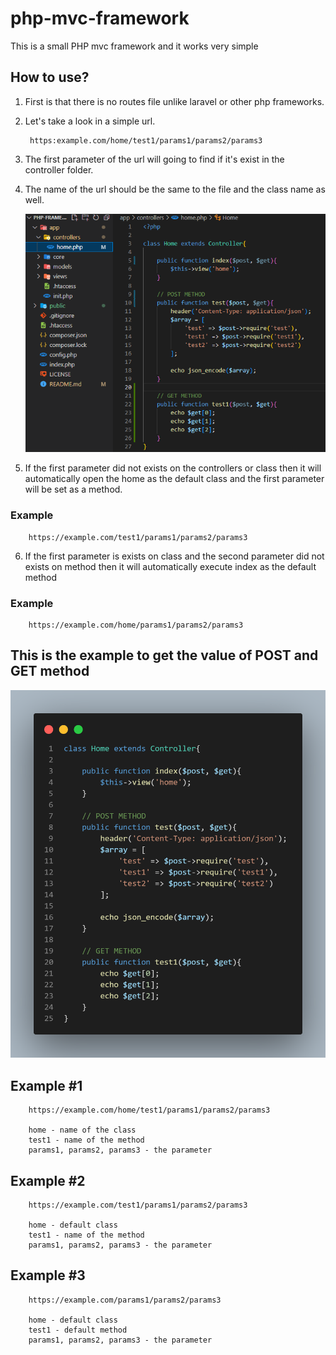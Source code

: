 # php-mvc-framework

This is a small PHP mvc framework and it works very simple 

## How to use?

1. First is that there is no routes file unlike laravel or other php frameworks.

2. Let's take a look in a simple url.

        https:example.com/home/test1/params1/params2/params3
    
3. The first parameter of the url will going to find if it's exist in the controller folder.

4. The name of the url should be the same to the file and the class name as well.

    ![](./public/img/pic1.png)

5. If the first parameter did not exists on the controllers or class then it will automatically open the home as the default class and the first parameter will be set as a method.

### Example

        https://example.com/test1/params1/params2/params3


6. If the first parameter is exists on class and the second parameter did not exists on method then it will automatically execute index as the default method

### Example

        https://example.com/home/params1/params2/params3

## This is the example to get the value of POST and GET method

<img src="./public/img/controller.png" width='650'>

## Example #1

        https://example.com/home/test1/params1/params2/params3

        home - name of the class
        test1 - name of the method
        params1, params2, params3 - the parameter

## Example #2

        https://example.com/test1/params1/params2/params3

        home - default class
        test1 - name of the method
        params1, params2, params3 - the parameter

## Example #3

        https://example.com/params1/params2/params3

        home - default class
        test1 - default method
        params1, params2, params3 - the parameter